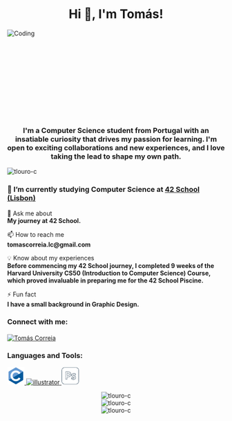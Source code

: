 <div align="center">
  <h1>Hi 👋, I'm Tomás!</h1>
</div>

<div style="width: 200px; height: 200px; overflow: hidden;">
  <img
    align="right"
    alt="Coding"
    width="405"
    src="https://i.pinimg.com/736x/b0/c7/34/b0c734e808dcfa1b3382f341474200a0.jpg"
  />
</div>

<div align="center">
  <h3>I'm a Computer Science student from Portugal with an insatiable curiosity that drives my passion for learning. I'm open to exciting collaborations and new experiences, and I love taking the lead to shape my own path.</h3>
</div>

<div align="left">
  <p> <img src="https://komarev.com/ghpvc/?username=tlouro-c&label=Profile%20views&color=0e75b6&style=flat" alt="tlouro-c" /> </p>
</div>

<div align="left">
  <h3>🌱 I’m currently studying Computer Science at <a href="https://www.42lisboa.com">42 School (Lisbon)</a>
  </h3>
</div>


<div align="left">
  <p>💬 Ask me about <br><strong>My journey at 42 School.</strong></p>
</div>

<div align="left">
  <p>📫 How to reach me <br><strong>tomascorreia.lc@gmail.com</strong></p>
</div>

<div align="left">
  <p>💡 Know about my experiences<br> <strong>Before commencing my 42 School journey, I completed 9 weeks of the Harvard University CS50 (Introduction to Computer Science) Course, which proved invaluable in preparing me for the 42 School Piscine.</strong> </p>
</div>

<div align="left">
  <p>⚡ Fun fact <br> <strong>I have a small background in Graphic Design.</strong></p>
</div>

<div align="left">
  <h3>Connect with me:</h3>
  <p>
    <a href="https://www.linkedin.com/in/tomás-correia-34881a299/" target="blank">
      <img align="center" src="https://raw.githubusercontent.com/gist/Cytancy/d1e4a0f0edc874092613ddaef897b2a6/raw/a9b4317a94a7fd6706d20a5a018d028a333b83a6/linkedin.svg" alt="Tomás Correia" height="40" width="40" />
    </a>
  </p>
</div>

<div align="left">
  <h3>Languages and Tools:</h3>
</div>

<div align="left">
  <p>
    <a href="https://www.cprogramming.com/" target="_blank" rel="noreferrer">
      <img src="https://raw.githubusercontent.com/devicons/devicon/master/icons/c/c-original.svg" alt="c" width="40" height="40"/>
    </a>
    <a href="https://www.adobe.com/in/products/illustrator.html" target="_blank" rel="noreferrer">
      <img src="https://www.vectorlogo.zone/logos/adobe_illustrator/adobe_illustrator-icon.svg" alt="illustrator" width="40" height="40"/>
    </a>
    <a href="https://www.photoshop.com/en" target="_blank" rel="noreferrer">
      <img src="https://raw.githubusercontent.com/devicons/devicon/master/icons/photoshop/photoshop-line.svg" alt="photoshop" width="40" height="40"/>
    </a>
  </p>
</div>

<div align="center">
  <img src="https://github-readme-stats.vercel.app/api/top-langs?username=tlouro-c&show_icons=true&locale=en&layout=compact" alt="tlouro-c" />
</div>

<div align="center">
  <img src="https://github-readme-stats.vercel.app/api?username=tlouro-c&show_icons=true&locale=en" alt="tlouro-c" />
</div>

<div align="center">
  <img src="https://github-readme-streak-stats.herokuapp.com/?user=tlouro-c&" alt="tlouro-c" />
</div>
